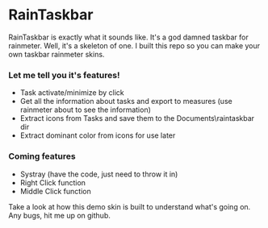 # RainTaskbar

RainTaskbar is exactly what it sounds like. It's a god damned taskbar for rainmeter.
Well, it's a skeleton of one. I built this repo so you can make your own taskbar rainmeter skins.

### Let me tell you it's features!

  - Task activate/minimize by click
  - Get all the information about tasks and export to measures (use rainmeter about to see the information)
  - Extract icons from Tasks and save them to the Documents\raintaskbar dir
  - Extract dominant color from icons for use later

### Coming features

 - Systray (have the code, just need to throw it in)
 - Right Click function
 - Middle Click function

Take a look at how this demo skin is built to understand what's going on.
Any bugs, hit me up on github.